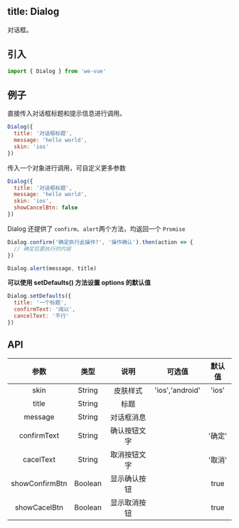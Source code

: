title: Dialog
---
对话框。

## 引入

```js
import { Dialog } from 'we-vue'
```

## 例子

直接传入对话框标题和提示信息进行调用。

```js
Dialog({
  title: '对话框标题',
  message: 'hello world',
  skin: 'ios'
})
```

传入一个对象进行调用，可自定义更多参数

```js
Dialog({
  title: '对话框标题',
  message: 'hello world',
  skin: 'ios',
  showCancelBtn: false
})
```

Dialog 还提供了 `confirm`、`alert`两个方法，均返回一个 `Promise`

```js
Dialog.confirm('确定执行此操作?', '操作确认').then(action => {
  // 确定后要执行的内容
})
```

```js
Dialog.alert(message, title)
```

**可以使用 setDefaults() 方法设置 options 的默认值**

```js
Dialog.setDefaults({
  title: '一个标题',
  confirmText: '阔以',
  cancelText: '不行'
})
```

## API

|   参数   |   类型    |   说明   | 可选值  |  默认值  |
| :----: | :-----: | :----: | :--: | :---: |
| skin  | String  |  皮肤样式   | 'ios','android'   |   'ios'    |
| title  | String  |  标题   |      |       |
| message  | String  |  对话框消息   |      |       |
| confirmText  | String  |  确认按钮文字   |      | '确定'    |
| cacelText  | String  |  取消按钮文字   |      | '取消'    |
| showConfirmBtn | Boolean | 显示确认按钮 |      | true |
| showCacelBtn | Boolean | 显示取消按钮 |      | true |
